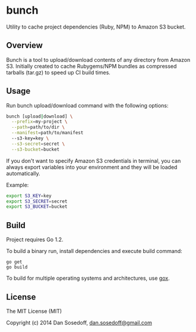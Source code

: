 # bunch

Utility to cache project dependencies (Ruby, NPM) to Amazon S3 bucket.

## Overview

Bunch is a tool to upload/download contents of any directory from Amazon S3. Initially
created to cache Rubygems/NPM bundles as compressed tarballs (tar.gz) to speed up 
CI build times.

## Usage

Run bunch upload/download command with the following options:

``` bash
bunch [upload|download] \
  --prefix=my-project \
  --path=path/to/dir \
  --manifest=path/to/manifest
  --s3-key=key \
  --s3-secret=secret \
  --s3-bucket=bucket
```

If you don't want to specify Amazon S3 credentials in terminal, you can always
export variables into your environment and they will be loaded automatically.

Example:

``` bash
export S3_KEY=key
export S3_SECRET=secret
export S3_BUCKET=bucket
```

## Build

Project requires Go 1.2.

To build a binary run, install dependencies and execute build command:

```
go get
go build
```

To build for multiple operating systems and architectures, use [gox](https://github.com/mitchellh/gox).

## License

The MIT License (MIT)

Copyright (c) 2014 Dan Sosedoff, <dan.sosedoff@gmail.com>